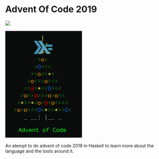 # Advent Of Code 2019
![](https://github.com/PerArneng/adventofcode2019/workflows/Haskell%20CI/badge.svg)

![Logo](docs/logo.png)

An atempt to do advent of code 2019 in Haskell to learn more about the language and the tools around it.
